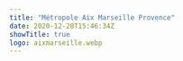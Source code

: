 ```yaml
---
title: "Métropole Aix Marseille Provence"
date: 2020-12-28T15:46:34Z
showTitle: true
logo: aixmarseille.webp
---
```

